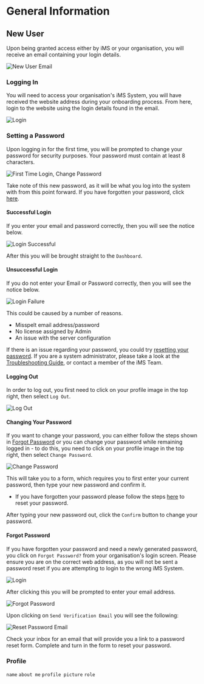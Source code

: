 # General Information

## New User

Upon being granted access either by iMS or your organisation, you will receive an email containing your login details.

![New User Email](https://imssystems.tech/assets/images/docs/img.png "New User Email.png")

### Logging In 

You will need to access your organisation's iMS System, you will have received the website address during your onboarding process. From here, login to the website using the login details found in the email. 

![Login](https://imssystems.tech/assets/images/docs/img.png "Log In.png")

### Setting a Password

Upon logging in for the first time, you will be prompted to change your password for security purposes. Your password must contain at least 8 characters.

![First Time Login, Change Password](https://imssystems.tech/assets/images/docs/img.png "First Time Login Change Password.png")

Take note of this new password, as it will be what you log into the system with from this point forward.
If you have forgotten your password, click [here][Forgot Password].

#### Successful Login

If you enter your email and password correctly, then you will see the notice below.

![Login Successful](https://imssystems.tech/assets/images/docs/img.png "Log In Successful.png")
 
After this you will be brought straight to the `Dashboard`.

#### Unsuccessful Login

If you do not enter your Email or Password correctly, then you will see the notice below.

![Login Failure](https://imssystems.tech/assets/images/docs/img.png "Log In Failure.png")

This could be caused by a number of reasons.
+ Misspelt email address/password
+ No license assigned by Admin
+ An issue with the server configuration

If there is an issue regarding your password, you could try [resetting your password][Forgot Password]. If you are a system administrator, please take a look at the [Troubleshooting Guide][], or contact a member of the iMS Team.

#### Logging Out

In order to log out, you first need to click on your profile image in the top right, then select `Log Out`.

![Log Out](https://imssystems.tech/assets/images/docs/img.png "Log Out.png")

#### Changing Your Password

If you want to change your password, you can either follow the steps shown in [Forgot Password][] or you can change your password while remaining logged in - to do this, you need to click on your profile image in the top right, then select `Change Password`. 

![Change Password](https://imssystems.tech/assets/images/docs/img.png "Change Password.png")

This will take you to a form, which requires you to first enter your current password, then type your new password and confirm it.
+ If you have forgotten your password please follow the steps [here][Forgot Password] to reset your password.

After typing your new password out, click the `Confirm` button to change your password. 

#### Forgot Password

If you have forgotten your password and need a newly generated password, you click on `Forgot Password?` from your organisation's login screen. Please ensure you are on the correct web address, as you will not be sent a password reset if you are attempting to login to the wrong iMS System.

![Login](https://imssystems.tech/assets/images/docs/img.png "Log In.png")
 
After clicking this you will be prompted to enter your email address.

![Forgot Password](https://imssystems.tech/assets/images/docs/img.png "Forgot Password.png")

Upon clicking on `Send Verification Email` you will see the following:

![Reset Password Email](https://imssystems.tech/assets/images/docs/img.png "Reset Password Email.png")

Check your inbox for an email that will provide you a link to a password reset form. Complete and turn in the form to reset your password.

### Profile

`name`
`about me`
`profile picture`
`role`


[Forgot Password]: #forgot-password "#Forgot-Password"
[Troubleshooting Guide]: link/to/troubleshooting/page "Not yet made"